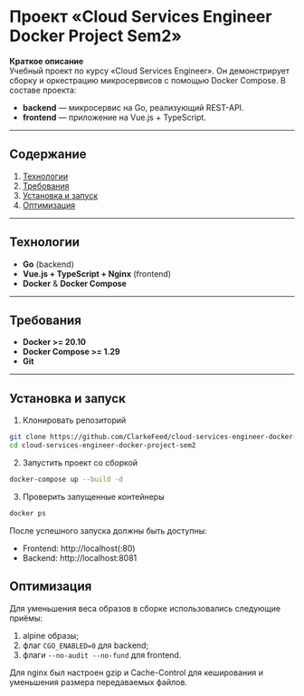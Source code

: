 # Проект «Cloud Services Engineer Docker Project Sem2»

**Краткое описание**  
Учебный проект по курсу «Cloud Services Engineer». Он демонстрирует сборку и оркестрацию микросервисов с помощью Docker Compose. В составе проекта:

- **backend** — микросервис на Go, реализующий REST-API.
- **frontend** — приложение на Vue.js + TypeScript.

---

## Содержание

1. [Технологии](#технологии)
2. [Требования](#требования)  
3. [Установка и запуск](#установка-и-запуск)
4. [Оптимизация](#оптимизация)
---

## Технологии

- **Go** (backend)
- **Vue.js + TypeScript + Nginx** (frontend)
- **Docker** & **Docker Compose**

---

## Требования

- **Docker >= 20.10**
- **Docker Compose >= 1.29**
- **Git**

---

## Установка и запуск

1. Клонировать репозиторий
```bash
git clone https://github.com/ClarkeFeed/cloud-services-engineer-docker-project-sem2.git
cd cloud-services-engineer-docker-project-sem2
```

2. Запустить проект со сборкой
```bash
docker-compose up --build -d
```

3. Проверить запущенные контейнеры
```bash
docker ps
```

После успешного запуска должны быть доступны:
- Frontend: http://localhost(:80)
- Backend: http://localhost:8081

## Оптимизация

Для уменьшения веса образов в сборке использовались следующие приёмы:
1. alpine образы;
2. флаг `CGO_ENABLED=0` для backend;
3. флаги `--no-audit --no-fund` для frontend.

Для nginx был настроен gzip и Cache-Control для кеширования и уменьшения размера передаваемых файлов.